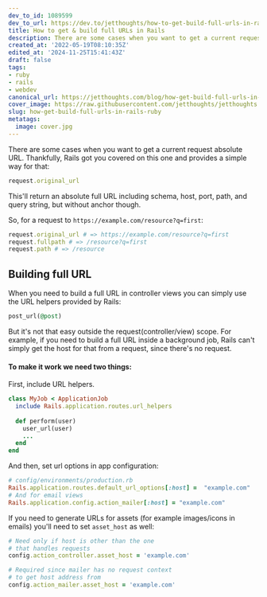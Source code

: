 ```yaml
---
dev_to_id: 1089599
dev_to_url: https://dev.to/jetthoughts/how-to-get-build-full-urls-in-rails-448
title: How to get & build full URLs in Rails
description: There are some cases when you want to get a current request absolute URL. Thankfully, Rails got you...
created_at: '2022-05-19T08:10:35Z'
edited_at: '2024-11-25T15:41:43Z'
draft: false
tags:
- ruby
- rails
- webdev
canonical_url: https://jetthoughts.com/blog/how-get-build-full-urls-in-rails-ruby/
cover_image: https://raw.githubusercontent.com/jetthoughts/jetthoughts.github.io/master/content/blog/how-get-build-full-urls-in-rails-ruby/cover.jpg
slug: how-get-build-full-urls-in-rails-ruby
metatags:
  image: cover.jpg
---
```

There are some cases when you want to get a current request absolute URL. Thankfully, Rails got you covered on this one and provides a simple way for that: 
```ruby
request.original_url
```
This'll return an absolute full URL including schema, host, port, path, and query string, but without anchor though.

So, for a request to `https://example.com/resource?q=first`:

```ruby
request.original_url # => https://example.com/resource?q=first
request.fullpath # => /resource?q=first
request.path # => /resource
```

## Building full URL
When you need to build a full URL in controller views you can simply use the URL helpers provided by Rails:
```ruby
post_url(@post)
```

But it's not that easy outside the request(controller/view) scope. For example, if you need to build a full URL inside a background job, Rails can't simply get the host for that from a request, since there's no request.

#### To make it work we need two things:

First, include URL helpers.
```ruby
class MyJob < ApplicationJob
  include Rails.application.routes.url_helpers
  
  def perform(user)
    user_url(user)
    ...
  end
end
```
And then, set url options in app configuration:
```ruby
# config/environments/production.rb
Rails.application.routes.default_url_options[:host] =  "example.com"
# And for email views
Rails.application.config.action_mailer[:host] = "example.com"
```

If you need to generate URLs for assets (for example images/icons in emails) you'll need to set `asset_host` as well:
```ruby
# Need only if host is other than the one 
# that handles requests
config.action_controller.asset_host = 'example.com'

# Required since mailer has no request context 
# to get host address from
config.action_mailer.asset_host = 'example.com'
```